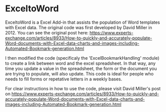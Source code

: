 # ExceltoWord

ExceltoWord is a Excel Add-in that assists the population of Word templates with Excel data. The original code was first developed by David Miller in 2012. You can see the original post here: https://www.experts-exchange.com/articles/8933/How-to-quickly-and-accurately-populate-Word-documents-with-Excel-data-charts-and-images-including-Automated-Bookmark-generation.html

I then modified the code (specificaly the 'ExcelBookmarkHandling' module) to create a link between word and the excel spreadsheet. In that way, any time you update a value in the spreadsheet, the form or the document you are trying to populate, will also update. 
This code is ideal for people who needs to fill forms or repetative letters in a weekly bases. 

For clear instructions in how to use the code, please visit David Miller's post on https://www.experts-exchange.com/articles/8933/How-to-quickly-and-accurately-populate-Word-documents-with-Excel-data-charts-and-images-including-Automated-Bookmark-generation.html
